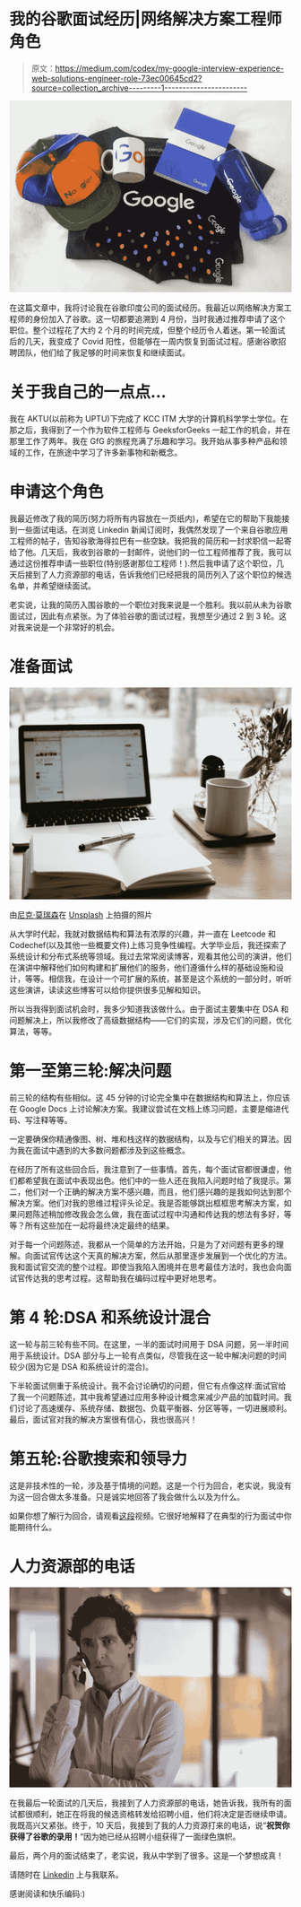 # 我的谷歌面试经历|网络解决方案工程师角色

> 原文：<https://medium.com/codex/my-google-interview-experience-web-solutions-engineer-role-73ec00645cd2?source=collection_archive---------1----------------------->

![](img/c10ad05a69a59bb194e5e5a1d722a073.png)

在这篇文章中，我将讨论我在谷歌印度公司的面试经历。我最近以网络解决方案工程师的身份加入了谷歌。这一切都要追溯到 4 月份，当时我通过推荐申请了这个职位。整个过程花了大约 2 个月的时间完成，但整个经历令人着迷。第一轮面试后的几天，我变成了 Covid 阳性，但能够在一周内恢复到面试过程。感谢谷歌招聘团队，他们给了我足够的时间来恢复和继续面试。

# 关于我自己的一点点…

我在 AKTU(以前称为 UPTU)下完成了 KCC ITM 大学的计算机科学学士学位。在那之后，我得到了一个作为软件工程师与 GeeksforGeeks 一起工作的机会，并在那里工作了两年。我在 GfG 的旅程充满了乐趣和学习。我开始从事多种产品和领域的工作，在旅途中学习了许多新事物和新概念。

# 申请这个角色

我最近修改了我的简历(努力将所有内容放在一页纸内)，希望在它的帮助下我能接到一些面试电话。在浏览 Linkedin 新闻订阅时，我偶然发现了一个来自谷歌应用工程师的帖子，告知谷歌海得拉巴有一些空缺。我把我的简历和一封求职信一起寄给了他。几天后，我收到谷歌的一封邮件，说他们的一位工程师推荐了我，我可以通过这份推荐申请一些职位(特别感谢那位工程师！).然后我申请了这个职位，几天后接到了人力资源部的电话，告诉我他们已经把我的简历列入了这个职位的候选名单，并希望继续面试。

老实说，让我的简历入围谷歌的一个职位对我来说是一个胜利。我以前从未为谷歌面试过，因此有点紧张。为了体验谷歌的面试过程，我想至少通过 2 到 3 轮。这对我来说是一个非常好的机会。

# 准备面试

![](img/70f3d46c48f2d72e66eb9095c1441648.png)

由[尼克·莫瑞森](https://unsplash.com/@nickmorrison?utm_source=medium&utm_medium=referral)在 [Unsplash](https://unsplash.com?utm_source=medium&utm_medium=referral) 上拍摄的照片

从大学时代起，我就对数据结构和算法有浓厚的兴趣，并一直在 Leetcode 和 Codechef(以及其他一些概要文件)上练习竞争性编程。大学毕业后，我还探索了系统设计和分布式系统等领域。我过去常常阅读博客，观看其他公司的演讲，他们在演讲中解释他们如何构建和扩展他们的服务，他们遵循什么样的基础设施和设计，等等。相信我，在设计一个可扩展的系统，甚至是这个系统的一部分时，听听这些演讲，读读这些博客可以给你提供很多见解和知识。

所以当我得到面试机会时，我多少知道我该做什么。由于面试主要集中在 DSA 和问题解决上，所以我修改了高级数据结构——它们的实现，涉及它们的问题，优化算法，等等。

# 第一至第三轮:解决问题

前三轮的结构有些相似。这 45 分钟的讨论完全集中在数据结构和算法上，你应该在 Google Docs 上讨论解决方案。我建议尝试在文档上练习问题，主要是缩进代码、写注释等等。

一定要确保你精通像图、树、堆和栈这样的数据结构，以及与它们相关的算法。因为我在面试中遇到的大多数问题都涉及到这些概念。

在经历了所有这些回合后，我注意到了一些事情。首先，每个面试官都很谦虚，他们都希望我在面试中表现出色。他们中的一些人还在我陷入问题时给了我提示。第二，他们对一个正确的解决方案不感兴趣，而且，他们感兴趣的是我如何达到那个解决方案。他们对我的思维过程评头论足。我是否能够跳出框框思考解决方案，如果问题陈述稍加修改我会怎么做，我在面试过程中沟通和传达我的想法有多好，等等？所有这些加在一起将最终决定最终的结果。

对于每一个问题陈述，我都从一个简单的方法开始，只是为了对问题有更多的理解。向面试官传达这个天真的解决方案，然后从那里逐步发展到一个优化的方法。我和面试官交流的整个过程。即使当我陷入困境并在思考最佳方法时，我也会向面试官传达我的思考过程。这帮助我在编码过程中更好地思考。

# 第 4 轮:DSA 和系统设计混合

这一轮与前三轮有些不同。在这里，一半的面试时间用于 DSA 问题，另一半时间用于系统设计。DSA 部分与上一轮有点类似，尽管我在这一轮中解决问题的时间较少(因为它是 DSA 和系统设计的混合)。

下半轮面试侧重于系统设计。我不会讨论确切的问题，但它有点像这样:面试官给了我一个问题陈述，其中我希望通过应用多种设计概念来减少产品的加载时间。我们讨论了高速缓存、系统存储、数据包、负载平衡器、分区等等，一切进展顺利。最后，面试官对我的解决方案很有信心，我也很高兴！

# 第五轮:谷歌搜索和领导力

这是非技术性的一轮，涉及基于情境的问题。这是一个行为回合，老实说，我没有为这一回合做太多准备。只是诚实地回答了我会做什么以及为什么。

如果你想了解行为回合，请观看[这段](https://youtu.be/6rW01g6Obwk)视频。它很好地解释了在典型的行为面试中你能期待什么。

# 人力资源部的电话

![](img/860ad7ff3257ca987d4037ba97c555d0.png)

在我最后一轮面试的几天后，我接到了人力资源部的电话，她告诉我，我所有的面试都很顺利，她正在将我的候选资格转发给招聘小组，他们将决定是否继续申请。我既高兴又紧张。终于，10 天后，我接到了我的人力资源打来的电话，说“**祝贺你获得了谷歌的录用！**“因为她已经从招聘小组获得了一面绿色旗帜。

最后，两个月的面试结束了，老实说，我从中学到了很多。这是一个梦想成真！

请随时在 [Linkedin](https://www.linkedin.com/in/saurav-prateek-7b2096140/) 上与我联系。

感谢阅读和快乐编码:)
